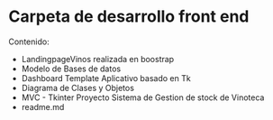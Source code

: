 # Carpeta de desarrollo front end 

Contenido:
- LandingpageVinos realizada en boostrap
- Modelo de Bases de datos 
- Dashboard Template Aplicativo basado en Tk
- Diagrama de Clases y Objetos
- MVC - Tkinter Proyecto Sistema de Gestion de stock de Vinoteca
- readme.md




